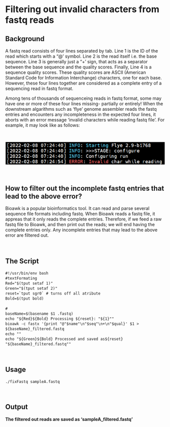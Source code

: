 # **Filtering out invalid characters from fastq reads** <br />


## **Background**


A fastq read consists of four lines separated by tab. Line 1 is the ID of the read which starts with a “@’ symbol. Line 2 is the read itself i.e. the base sequence. Line 3 is generally just a “+’ sign, that acts as a separator between the base sequence and the quality scores. Finally, Line 4 is a sequence quality scores. These quality scores are ASCII (American Standard Code for Information Interchange) characters, one for each base. However, these four lines together are considered as a complete entry of a sequencing read in fastq format.



Among tens of thousands of sequenceing reads in fastq format, some may have one or more of these four lines missing- partially or entirely! 
When the downstream algarithms such as ‘flye’ genome assembler reads the fastq entries and encounters any incompleteness in the expected four lines, it aborts with an error message ‘invalid characters while reading fastq file’. For example, it may look like as follows:

<br />

![alt text](https://github.com/asadprodhan/Filtering-out-invalid-characters-from-fastq-reads/blob/main/Error_InvalidCharacter.png)
 
<br />

## **How to filter out the incomplete fastq entries that lead to the above error?**
 
 
 
Bioawk is a popular bioinformatics tool. It can read and parse several sequence file formats including fastq. When Bioawk reads a fastq file, it appreas that it only reads the complete entries. Therefore, if we feed a raw fastq file to Bioawk, and then print out the reads; we will end having the complete entries only. Any incomplete entries that may lead to the above error are filtered out.
 
 <br />
 
## **The Script**
 
 
 ```
#!/usr/bin/env bash
#textFormating
Red="$(tput setaf 1)"
Green="$(tput setaf 2)"
reset=`tput sgr0` # turns off all atribute
Bold=$(tput bold)

#
baseName=$(basename $1 .fastq)
echo "${Red}${Bold} Processing ${reset}: "${1}""
bioawk -c fastx '{print "@"$name"\n"$seq"\n+\n"$qual}' $1 > ${baseName}_filtered.fastq
echo ""
echo "${Green}${Bold} Processed and saved as${reset} "${baseName}_filtered.fastq""
```

<br /> 
 
## **Usage**
 

```
./fixFastq sampleA.fastq
```
<br />

## **Output**

**The filtered out reads are saved as ‘sampleA_filtered.fastq’**


